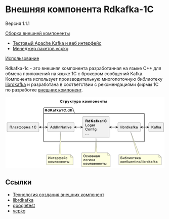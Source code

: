 # Внешняя компонента Rdkafka-1C

Версия 1.1.1

[Сборка внешней компоненты](./doc/build.md)
- [Тестовый Apache Kafka и веб интерфейс](./doc/kafka.md)
- [Менеджер пакетов vcpkg](./doc/vcpkg.md)

[Использование](./doc/how-to-use.md)

Rdkafka-1c - это внешняя компонента разработанная на языке C++ для обмена приложений на языке 1С с брокером сообщений Kafka. Компонента использует производительную многопоточную библиотеку [librdkafka](https://github.com/confluentinc/librdkafka) и разработана в соответствии с рекомендациями фирмы 1С по разработке [внешних компонент](https://its.1c.ru/db/metod8dev/content/3221/hdoc).

![Структура компоненты](doc/res/structure.png)

## Ссылки

- [Технология создания внешних компонент](https://its.1c.ru/db/metod8dev/content/3221/hdoc)
- [librdkafka](https://github.com/confluentinc/librdkafka)
- [googletest](https://github.com/google/googletest)
- [vcpkg](https://github.com/microsoft/vcpkg)